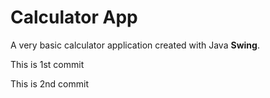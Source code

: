 # Calculator App
A very basic calculator application created with Java **Swing**. 

This is 1st commit

This is 2nd commit
